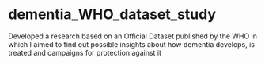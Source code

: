 # dementia_WHO_dataset_study
Developed a research based on an Official Dataset published by the WHO in which I aimed to find out possible insights about how dementia develops, is treated and campaigns for protection against it
